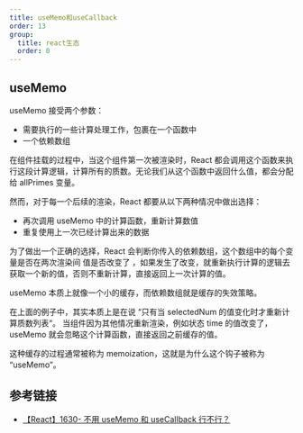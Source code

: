 ```yaml
---
title: useMemo和useCallback
order: 13
group:
  title: react生态
  order: 0
---
```


## useMemo

useMemo 接受两个参数：

- 需要执行的一些计算处理工作，包裹在一个函数中
- 一个依赖数组

在组件挂载的过程中，当这个组件第一次被渲染时，React 都会调用这个函数来执行这段计算逻辑，计算所有的质数。无论我们从这个函数中返回什么值，都会分配给 allPrimes 变量。

然而，对于每一个后续的渲染，React 都要从以下两种情况中做出选择：

- 再次调用 useMemo 中的计算函数，重新计算数值
- 重复使用上一次已经计算出来的数据

为了做出一个正确的选择，React 会判断你传入的依赖数组，这个数组中的每个变量是否在两次渲染间 值是否改变了 ，如果发生了改变，就重新执行计算的逻辑去获取一个新的值，否则不重新计算，直接返回上一次计算的值。

useMemo 本质上就像一个小的缓存，而依赖数组就是缓存的失效策略。

在上面的例子中，其实本质上是在说 “只有当 selectedNum 的值变化时才重新计算质数列表“。 当组件因为其他情况重新渲染，例如状态 time 的值改变了，useMemo 就会忽略这个计算函数，直接返回之前缓存的值。

这种缓存的过程通常被称为 memoization，这就是为什么这个钩子被称为 “useMemo”。

## 参考链接

- [【React】1630- 不用 useMemo 和 useCallback 行不行？](https://mp.weixin.qq.com/s/-5ntE3gFb-w0wtAILyTTNg)
